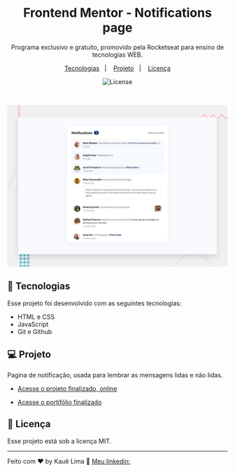 <h1 align="center"> Frontend Mentor - Notifications page </h1>

<p align="center">
Programa exclusivo e gratuito, promovido pela Rocketseat para ensino de tecnologias WEB. <br/>

<p align="center">
  <a href="#-tecnologias">Tecnologias</a>&nbsp;&nbsp;&nbsp;|&nbsp;&nbsp;&nbsp;
  <a href="#-projeto">Projeto</a>&nbsp;&nbsp;&nbsp;|&nbsp;&nbsp;&nbsp;
  <a href="#memo-licença">Licença</a>
</p>

<p align="center">
  <img alt="License" src="https://img.shields.io/static/v1?label=license&message=MIT&color=49AA26&labelColor=000000">
</p>

<br>

![Design preview for the Notifications page coding challenge](./design/desktop-preview.jpg)


## 🚀 Tecnologias

Esse projeto foi desenvolvido com as seguintes tecnologias:

- HTML e CSS
- JavaScript
- Git e Github

## 💻 Projeto

Pagina de notificação, usada para lembrar as mensagens lidas e não lidas.

- [Acesse o projeto finalizado, online](https://github.com/KaueACLima/projeto-discover-dev-links)

- [Acesse o portifólio finalizado](https://github.com/KaueACLima/projeto-notifications-page-main)

## :memo: Licença

Esse projeto está sob a licença MIT.

---

Feito com ♥ by Kauê Lima :wave: [Meu linkedin:](https://www.linkedin.com/in/kau%C3%AA-lima-234515182/)
